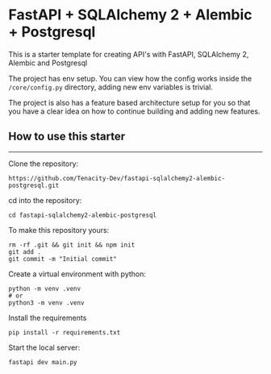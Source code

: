 # FastAPI + SQLAlchemy 2 + Alembic + Postgresql

This is a starter template for creating API's with FastAPI, SQLAlchemy 2, Alembic and Postgresql

The project has env setup. You can view how the config works inside the `/core/config.py` directory, adding new env variables is trivial.

The project is also has a feature based architecture setup for you so that you have a clear idea on how to continue building and adding new features.

## How to use this starter

---
Clone the repository:
```
https://github.com/Tenacity-Dev/fastapi-sqlalchemy2-alembic-postgresql.git
```

cd into the repository:
```
cd fastapi-sqlalchemy2-alembic-postgresql
```

To make this repository yours:
```
rm -rf .git && git init && npm init
git add .
git commit -m "Initial commit"
```

Create a virtual environment with python:
```
python -m venv .venv
# or
python3 -m venv .venv
```

Install the requirements
```
pip install -r requirements.txt
```

Start the local server:
```
fastapi dev main.py
```
